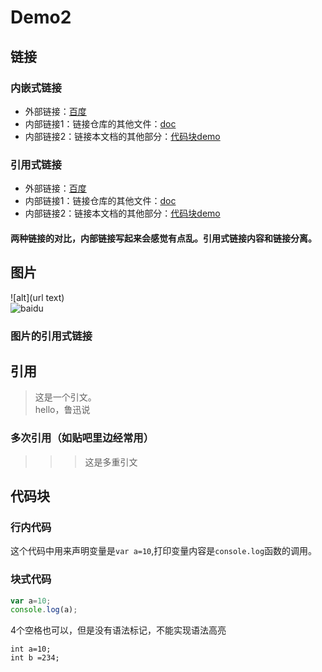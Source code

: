 # Demo2
## 链接
### 内嵌式链接
- 外部链接：[百度](http://www.baidu.com)
- 内部链接1：链接仓库的其他文件：[doc](doc.md)
- 内部链接2：链接本文档的其他部分：[代码块demo](link_image.md#代码块)


### 引用式链接
- 外部链接：[百度]
- 内部链接1：链接仓库的其他文件：[doc]
- 内部链接2：链接本文档的其他部分：[代码块demo](link_image.md#代码块)

#### 两种链接的对比，内部链接写起来会感觉有点乱。引用式链接内容和链接分离。

## 图片

![alt](url text)  
![baidu](https://pics5.baidu.com/feed/71cf3bc79f3df8dcac262b0c981a2d8c47102822.png?token=7a69dedde45c67a830dd900ee138f9c3 "图片")

### 图片的引用式链接


## 引用
> 这是一个引文。  
> hello，鲁迅说


### 多次引用（如贴吧里边经常用）

>>> 这是多重引文


## 代码块
### 行内代码
这个代码中用来声明变量是`var a=10`,打印变量内容是`console.log`函数的调用。


### 块式代码
```javascript
var a=10;  
console.log(a);  
```

4个空格也可以，但是没有语法标记，不能实现语法高亮  

    int a=10;
	int b =234;


<!-- 下面是本文档中用到的链接 -->
[百度]:http://www.baidu.com
[doc]:doc.md


